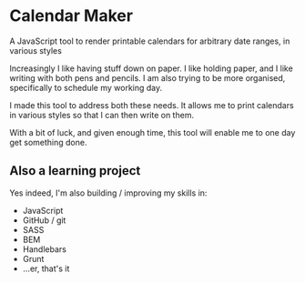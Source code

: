 Calendar Maker
==============

A JavaScript tool to render printable calendars for arbitrary date ranges, in various styles

Increasingly I like having stuff down on paper. I like holding paper, and I like writing with both pens and pencils. I am also trying to be more organised, specifically to schedule my working day.

I made this tool to address both these needs. It allows me to print calendars in various styles so that I can then write on them.

With a bit of luck, and given enough time, this tool will enable me to one day get something done.

Also a learning project
-----------------------

Yes indeed, I'm also building / improving my skills in:
* JavaScript
* GitHub / git
* SASS
* BEM
* Handlebars
* Grunt
* ...er, that's it

